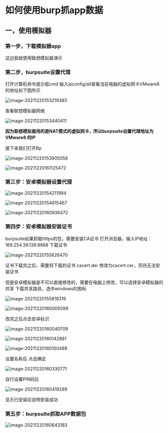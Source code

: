 # 如何使用burp抓app数据

## 一，使用模拟器

### 第一步，下载模拟器app

这边我就使用联想模拟器演示

### 第二步，burpsuite设置代理

打开计算机命令提示框cmd 输入ipconfig/all查看当前电脑的虚拟网卡VMware8的地址如下图所示

![image-20211220153219383](C:\Users\86156\AppData\Roaming\Typora\typora-user-images\image-20211220153219383.png)

查看联想模拟器网络

![image-20211220153440411](C:\Users\86156\AppData\Roaming\Typora\typora-user-images\image-20211220153440411.png)

**因为联想模拟器用的是NAT模式的虚拟网卡，所以burpsuite设置代理地址为 VMware8 的IP**

接下来我们打开Bp

![image-20211220153905058](C:\Users\86156\AppData\Roaming\Typora\typora-user-images\image-20211220153905058.png)

![image-20211220161125472](C:\Users\86156\AppData\Roaming\Typora\typora-user-images\image-20211220161125472.png)

### 第三步：安卓模拟器设置代理

![image-20211220154211994](C:\Users\86156\AppData\Roaming\Typora\typora-user-images\image-20211220154211994.png)



![image-20211220154615467](C:\Users\86156\AppData\Roaming\Typora\typora-user-images\image-20211220154615467.png)

![image-20211220160936472](C:\Users\86156\AppData\Roaming\Typora\typora-user-images\image-20211220160936472.png)

### 第四步：安卓模拟器安装证书

burpsuite如果抓取https的包，需要安装CA证书
打开浏览器，输入IP地址：169.254.39.138:8888 下载证书

![image-20211220155626470](C:\Users\86156\AppData\Roaming\Typora\typora-user-images\image-20211220155626470.png)

证书下载完之后，需要将下载的证书 cacert.der 修改为cacert.cer，否则无法安装证书

但是安卓模拟器是不可以直接修改的，需要在电脑上修改，可以选择安卓模拟器的 共享 下载共享路径，选中windows的图标

![image-20211220155818319](C:\Users\86156\AppData\Roaming\Typora\typora-user-images\image-20211220155818319.png)

![image-20211220160005099](C:\Users\86156\AppData\Roaming\Typora\typora-user-images\image-20211220160005099.png)

改完之后点击安卓标识

![image-20211220160040709](C:\Users\86156\AppData\Roaming\Typora\typora-user-images\image-20211220160040709.png)

![image-20211220160142881](C:\Users\86156\AppData\Roaming\Typora\typora-user-images\image-20211220160142881.png)

![image-20211220160150488](C:\Users\86156\AppData\Roaming\Typora\typora-user-images\image-20211220160150488.png)

设置名称后 点击确定

![image-20211220160330771](C:\Users\86156\AppData\Roaming\Typora\typora-user-images\image-20211220160330771.png)

自行设置PIN码后

![image-20211220160419289](C:\Users\86156\AppData\Roaming\Typora\typora-user-images\image-20211220160419289.png)

显示已安装后说明安装成功

### 第五步：burpsuite抓取APP数据包

![image-20211220160643183](C:\Users\86156\AppData\Roaming\Typora\typora-user-images\image-20211220160643183.png)

